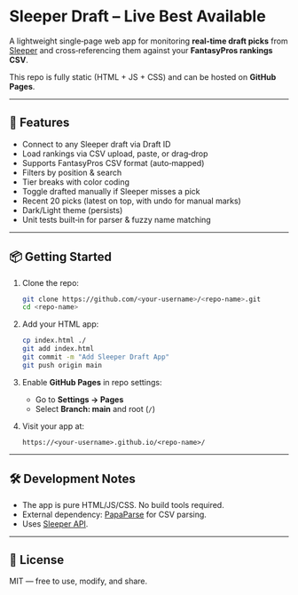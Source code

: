 # Sleeper Draft – Live Best Available

A lightweight single‑page web app for monitoring **real‑time draft picks** from [Sleeper](https://sleeper.com) and cross‑referencing them against your **FantasyPros rankings CSV**.

This repo is fully static (HTML + JS + CSS) and can be hosted on **GitHub Pages**.

---

## 🚀 Features
- Connect to any Sleeper draft via Draft ID
- Load rankings via CSV upload, paste, or drag‑drop
- Supports FantasyPros CSV format (auto‑mapped)
- Filters by position & search
- Tier breaks with color coding
- Toggle drafted manually if Sleeper misses a pick
- Recent 20 picks (latest on top, with undo for manual marks)
- Dark/Light theme (persists)
- Unit tests built‑in for parser & fuzzy name matching

---

## 📦 Getting Started

1. Clone the repo:
   ```bash
   git clone https://github.com/<your-username>/<repo-name>.git
   cd <repo-name>
   ```

2. Add your HTML app:
   ```bash
   cp index.html ./
   git add index.html
   git commit -m "Add Sleeper Draft App"
   git push origin main
   ```

3. Enable **GitHub Pages** in repo settings:
   - Go to **Settings → Pages**
   - Select **Branch: main** and root (`/`)

4. Visit your app at:
   ```
   https://<your-username>.github.io/<repo-name>/
   ```

---

## 🛠 Development Notes
- The app is pure HTML/JS/CSS. No build tools required.
- External dependency: [PapaParse](https://www.papaparse.com/) for CSV parsing.
- Uses [Sleeper API](https://docs.sleeper.com/).

---

## 📄 License
MIT — free to use, modify, and share.
